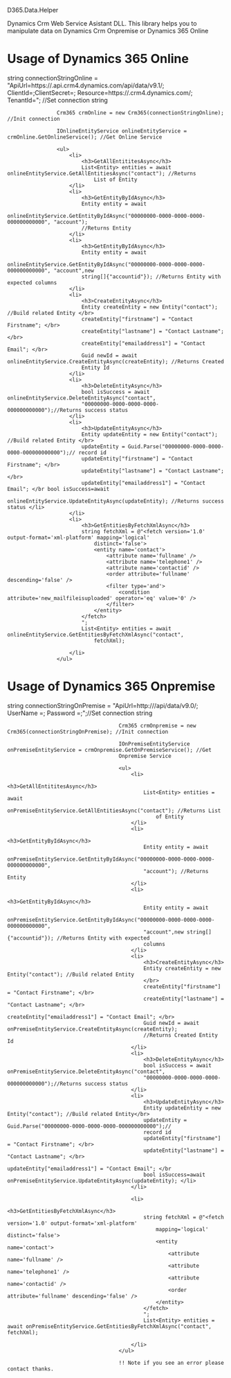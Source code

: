 D365.Data.Helper

Dynamics Crm Web Service Asistant DLL. This library helps you to manipulate data on Dynamics Crm Onpremise or Dynamics
365 Online

<h1>Usage of Dynamics 365 Online</h1>
string connectionStringOnline = "ApiUrl=https://<Organization-Name>.api.crm4.dynamics.com/api/data/v9.1/; ClientId=<Client-Id>;ClientSecret=<Client-Secret>; Resource=https://<Organization-Name>.crm4.dynamics.com/; TenantId=<Tenant-Id>"; //Set connection string

                    Crm365 crmOnline = new Crm365(connectionStringOnline); //Init connection

                    IOnlineEntityService onlineEntityService = crmOnline.GetOnlineService(); //Get Online Service

                    <ul>
                        <li>
                            <h3>GetAllEntititesAsync</h3>
                            List<Entity> entities = await onlineEntityService.GetAllEntitiesAsync("contact"); //Returns
                                List of Entity
                        </li>
                        <li>
                            <h3>GetEntityByIdAsync</h3>
                            Entity entity = await
                            onlineEntityService.GetEntityByIdAsync("00000000-0000-0000-0000-000000000000", "account");
                            //Returns Entity
                        </li>
                        <li>
                            <h3>GetEntityByIdAsync</h3>
                            Entity entity = await
                            onlineEntityService.GetEntityByIdAsync("00000000-0000-0000-0000-000000000000", "account",new
                            string[]{"accountid"}); //Returns Entity with expected columns
                        </li>
                        <li>
                            <h3>CreateEntityAsync</h3>
                            Entity createEntity = new Entity("contact"); //Build related Entity </br>
                            createEntity["firstname"] = "Contact Firstname"; </br>
                            createEntity["lastname"] = "Contact Lastname"; </br>
                            createEntity["emailaddress1"] = "Contact Email"; </br>
                            Guid newId = await onlineEntityService.CreateEntityAsync(createEntity); //Returns Created
                            Entity Id
                        </li>
                        <li>
                            <h3>DeleteEntityAsync</h3>
                            bool isSuccess = await onlineEntityService.DeleteEntityAsync("contact",
                            "00000000-0000-0000-0000-000000000000");//Returns success status
                        </li>
                        <li>
                            <h3>UpdateEntityAsync</h3>
                            Entity updateEntity = new Entity("contact"); //Build related Entity </br>
                            updateEntity = Guid.Parse("00000000-0000-0000-0000-000000000000");// record id
                            updateEntity["firstname"] = "Contact Firstname"; </br>
                            updateEntity["lastname"] = "Contact Lastname"; </br>
                            updateEntity["emailaddress1"] = "Contact Email"; </br bool isSuccess=await
                                onlineEntityService.UpdateEntityAsync(updateEntity); //Returns success status </li>
                        </li>
                        <li>
                            <h3>GetEntitiesByFetchXmlAsync</h3>
                            string fetchXml = @"<fetch version='1.0' output-format='xml-platform' mapping='logical'
                                distinct='false'>
                                <entity name='contact'>
                                    <attribute name='fullname' />
                                    <attribute name='telephone1' />
                                    <attribute name='contactid' />
                                    <order attribute='fullname' descending='false' />
                                    <filter type='and'>
                                        <condition attribute='new_mailfileisuploaded' operator='eq' value='0' />
                                    </filter>
                                </entity>
                            </fetch>
                            ";
                            List<Entity> entities = await onlineEntityService.GetEntitiesByFetchXmlAsync("contact",
                                fetchXml);

                        </li>
                    </ul>
                    
<h1>Usage of Dynamics 365 Onpremise</h1>
string connectionStringOnPremise = "ApiUrl=http://<Crm-Server-Ip>/api/data/v9.0/;  UserName =<Crm-Username>; Password =<Crm-Password>;";//Set connection string
                                       

                                        Crm365 crmOnpremise = new Crm365(connectionStringOnPremise); //Init connection

                                        IOnPremiseEntityService onPremiseEntityService = crmOnpremise.GetOnPremiseService(); //Get
                                        Onpremise Service

                                        <ul>
                                            <li>
                                                <h3>GetAllEntititesAsync</h3>
                                                List<Entity> entities = await
                                                    onPremiseEntityService.GetAllEntitiesAsync("contact"); //Returns List
                                                    of Entity
                                            </li>
                                            <li>
                                                <h3>GetEntityByIdAsync</h3>
                                                Entity entity = await
                                                onPremiseEntityService.GetEntityByIdAsync("00000000-0000-0000-0000-000000000000",
                                                "account"); //Returns Entity
                                            </li>
                                            <li>
                                                <h3>GetEntityByIdAsync</h3>
                                                Entity entity = await
                                                onPremiseEntityService.GetEntityByIdAsync("00000000-0000-0000-0000-000000000000",
                                                "account",new string[]{"accountid"}); //Returns Entity with expected
                                                columns
                                            </li>
                                            <li>
                                                <h3>CreateEntityAsync</h3>
                                                Entity createEntity = new Entity("contact"); //Build related Entity
                                                </br>
                                                createEntity["firstname"] = "Contact Firstname"; </br>
                                                createEntity["lastname"] = "Contact Lastname"; </br>
                                                createEntity["emailaddress1"] = "Contact Email"; </br>
                                                Guid newId = await onPremiseEntityService.CreateEntityAsync(createEntity);
                                                //Returns Created Entity Id
                                            </li>
                                            <li>
                                                <h3>DeleteEntityAsync</h3>
                                                bool isSuccess = await onPremiseEntityService.DeleteEntityAsync("contact",
                                                "00000000-0000-0000-0000-000000000000");//Returns success status
                                            </li>
                                            <li>
                                                <h3>UpdateEntityAsync</h3>
                                                Entity updateEntity = new Entity("contact"); //Build related Entity</br>
                                                updateEntity = Guid.Parse("00000000-0000-0000-0000-000000000000");//
                                                record id
                                                updateEntity["firstname"] = "Contact Firstname"; </br>
                                                updateEntity["lastname"] = "Contact Lastname"; </br>
                                                updateEntity["emailaddress1"] = "Contact Email"; </br 
                                                bool isSuccess=await onPremiseEntityService.UpdateEntityAsync(updateEntity); </li>
                                            </li>

                                            <li>
                                                <h3>GetEntitiesByFetchXmlAsync</h3>
                                                string fetchXml = @"<fetch version='1.0' output-format='xml-platform'
                                                    mapping='logical' distinct='false'>
                                                    <entity name='contact'>
                                                        <attribute name='fullname' />
                                                        <attribute name='telephone1' />
                                                        <attribute name='contactid' />
                                                        <order attribute='fullname' descending='false' />
                                                    </entity>
                                                </fetch>
                                                ";
                                                List<Entity> entities = await onPremiseEntityService.GetEntitiesByFetchXmlAsync("contact", fetchXml);

                                            </li>
                                        </ul>

                                        !! Note if you see an error please contact thanks.
